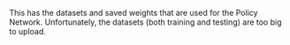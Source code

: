This has the datasets and saved weights that are used for the Policy Network. Unfortunately, the datasets (both training and testing) are too big to upload.
